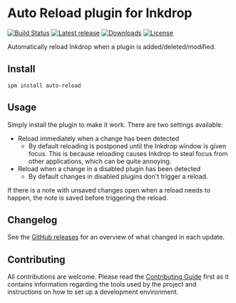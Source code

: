 # Auto Reload plugin for Inkdrop

[![Build Status](https://github.com/jmerle/inkdrop-auto-reload/workflows/Build/badge.svg)](https://github.com/jmerle/inkdrop-auto-reload/actions?query=workflow%3ABuild)
[![Latest release](https://inkdrop-plugin-badge.vercel.app/api/version/auto-reload?style=flat)](https://my.inkdrop.app/plugins/auto-reload)
[![Downloads](https://inkdrop-plugin-badge.vercel.app/api/downloads/auto-reload?style=flat)](https://my.inkdrop.app/plugins/auto-reload)
[![License](https://img.shields.io/github/license/jmerle/inkdrop-auto-reload)](https://github.com/jmerle/inkdrop-auto-reload/blob/master/LICENSE)

Automatically reload Inkdrop when a plugin is added/deleted/modified.

## Install

```
ipm install auto-reload
```

## Usage

Simply install the plugin to make it work. There are two settings available:
- Reload immediately when a change has been detected
    - By default reloading is postponed until the Inkdrop window is given focus. This is because reloading causes Inkdrop to steal focus from other applications, which can be quite annoying.
- Reload when a change in a disabled plugin has been detected
    - By default changes in disabled plugins don't trigger a reload.

If there is a note with unsaved changes open when a reload needs to happen, the note is saved before triggering the reload.

## Changelog

See the [GitHub releases](https://github.com/jmerle/inkdrop-auto-reload/releases) for an overview of what changed in each update.

## Contributing

All contributions are welcome. Please read the [Contributing Guide](https://github.com/jmerle/inkdrop-auto-reload/blob/master/CONTRIBUTING.md) first as it contains information regarding the tools used by the project and instructions on how to set up a development environment.
